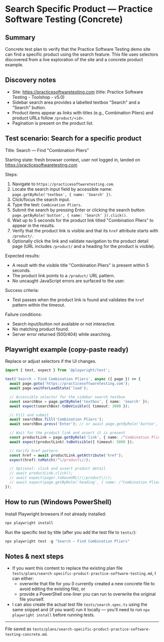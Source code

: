 # Search Specific Product — Practice Software Testing (Concrete)

## Summary
Concrete test plan to verify that the Practice Software Testing demo site can find a specific product using the search feature. This file uses selectors discovered from a live exploration of the site and a concrete product example.

## Discovery notes
- Site: https://practicesoftwaretesting.com (title: Practice Software Testing - Toolshop - v5.0)
- Sidebar search area provides a labelled textbox "Search" and a "Search" button.
- Product items appear as links with titles (e.g., Combination Pliers) and product URLs follow `/product/<id>`.
- Pagination is present on the product list.

## Test scenario: Search for a specific product

Title: Search — Find "Combination Pliers"

Starting state: fresh browser context, user not logged in, landed on https://practicesoftwaretesting.com

Steps:
1. Navigate to `https://practicesoftwaretesting.com`.
2. Locate the search input field by accessible name: `page.getByRole('textbox', { name: 'Search' })`.
3. Click/focus the search input.
4. Type the text: `Combination Pliers`.
5. Submit the search by pressing Enter or clicking the search button: `page.getByRole('button', { name: 'Search' }).click()`.
6. Wait up to 5 seconds for the product link titled "Combination Pliers" to appear in the results.
7. Verify that the product link is visible and that its `href` attribute starts with `/product/`.
8. Optionally click the link and validate navigation to the product detail page (URL includes `/product/` and a heading for the product is visible).

Expected results:
- A result with the visible title "Combination Pliers" is present within 5 seconds.
- The product link points to a `/product/` URL pattern.
- No uncaught JavaScript errors are surfaced to the user.

Success criteria:
- Test passes when the product link is found and validates the `href` pattern within the timeout.

Failure conditions:
- Search input/button not available or not interactive.
- No matching product found.
- Server error returned (500/404) while searching.

## Playwright example (copy-paste ready)
Replace or adjust selectors if the UI changes.

```ts
import { test, expect } from '@playwright/test';

test('Search — Find Combination Pliers', async ({ page }) => {
  await page.goto('https://practicesoftwaretesting.com');
  await page.waitForLoadState('load');

  // Accessible selector for the sidebar search textbox
  const searchBox = page.getByRole('textbox', { name: 'Search' });
  await expect(searchBox).toBeVisible({ timeout: 3000 });

  // Fill and submit
  await searchBox.fill('Combination Pliers');
  await searchBox.press('Enter'); // or await page.getByRole('button', { name: 'Search' }).click();

  // Wait for the product link and assert it is present
  const productLink = page.getByRole('link', { name: /^Combination Pliers/i });
  await expect(productLink).toBeVisible({ timeout: 5000 });

  // Verify href pattern
  const href = await productLink.getAttribute('href');
  expect(href).toMatch(/^\/product\//);

  // Optional: click and assert product detail
  // await productLink.click();
  // await expect(page).toHaveURL(/\/product\//);
  // await expect(page.getByRole('heading', { name: /^Combination Pliers/i })).toBeVisible();
});
```

## How to run (Windows PowerShell)

Install Playwright browsers if not already installed:

```powershell
npx playwright install
```

Run the specific test by title (after you add the test file to `tests/`):

```powershell
npx playwright test -g "Search — Find Combination Pliers"
```

## Notes & next steps
- If you want this content to replace the existing plan file `tests/plans/search-specific-product-practice-software-testing.md`, I can either:
  - overwrite that file for you (I currently created a new concrete file to avoid editing the existing file), or
  - provide a PowerShell one-liner you can run to overwrite the original file yourself.
- I can also create the actual test file `tests/search.spec.ts` using the same snippet and (if you want) run it locally — you'll need to run `npx playwright install` before running tests.

---

File saved as `tests/plans/search-specific-product-practice-software-testing-concrete.md`.
